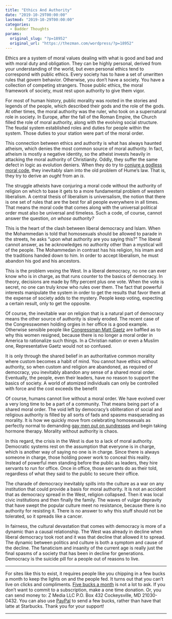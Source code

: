 ```yaml
---
title: "Ethics And Authority"
date: "2019-10-29T00:00:00"
lastmod: "2019-10-29T00:00:00"
categories:
  - Badder Thoughts
params:
  original_slug: "?p=18952"
  original_url: "https://thezman.com/wordpress/?p=18952"
---
```


Ethics are a system of moral values dealing with what is good and bad
and with moral duty and obligation. They can be highly personal, derived
from your understanding of the world, but even personal ethics tend to
correspond with public ethics. Every society has to have a set of
unwritten rules that govern behavior. Otherwise, you don’t have a
society. You have a collection of competing strangers. Those public
ethics, the moral framework of society, must rest upon authority to give
them vigor.

For most of human history, public morality was rooted in the stories and
legends of the people, which described their gods and the role of the
gods. At other times, the moral authority was the ruler, who took on a
supernatural role in society. In Europe, after the fall of the Roman
Empire, the Church filled the role of moral authority, along with the
evolving social structure. The feudal system established roles and
duties for people within the system. Those duties to your station were
part of the moral order.

This connection between ethics and authority is what has always haunted
atheism, which denies the most common source of moral authority. In
fact, atheism is mostly a negative identity, so the atheist invests
heavily in attacking the moral authority of Christianity. Oddly, they
suffer the same defect in logic as evolution deniers. When they do try
to <a
href="https://www.atheists.org/activism/resources/ethics-without-gods/"
rel="noopener noreferrer" target="_blank">conjure a godless moral
code</a>, they inevitably slam into the old problem of Hume’s law. That
is, they try to derive an *ought* from an *is*.

The struggle atheists have conjuring a moral code without the authority
of religion on which to base it gets to a more fundamental problem of
western liberalism. A central thesis of liberalism is universalism, the
notion that there is one set of rules that are the best for all people
everywhere in all times. That means the moral code that comes along with
the universal political order must also be universal and timeless. Such
a code, of course, cannot answer the question, *on whose authority?*

This is the heart of the clash between liberal democracy and Islam. When
the Mohammedan is told that homosexuals should be allowed to parade in
the streets, he asks “upon what authority are you saying this?” The
liberal cannot answer, as he acknowledges no authority other than a
mystical will of the people. The Mohammedan in contrast has his
religion, his imam and the traditions handed down to him. In order to
accept liberalism, he must abandon his god and his ancestors.

This is the problem vexing the West. In a liberal democracy, no one can
ever know who is in charge, as that runs counter to the basics of
democracy. In theory, decisions are made by fifty percent plus one vote.
When the vote is secret, no one can truly know who rules over them. The
fact that powerful interests manipulate the system in order to get the
results that favor them at the expense of society adds to the mystery.
People keep voting, expecting a certain result, only to get the
opposite.

Of course, the inevitable war on religion that is a natural part of
democracy means the other source of authority is slowly eroded. The
recent case of the Congresswomen holding orgies in her office is a good
example. Otherwise sensible people like
<a href="https://twitter.com/mattgaetz/status/1187338202266460165"
rel="noopener noreferrer" target="_blank">Congressman Matt Gaetz</a> are
baffled as to why this women resigned, because there is no longer a
moral order in America to rationalize such things. In a Christian nation
or even a Muslim one, Representative Gaetz would not so confused.

It is only through the shared belief in an authoritative common morality
where custom becomes a habit of mind. You cannot have ethics without
authority, so when custom and religion are abandoned, as required of
democracy, you inevitably abandon any sense of a shared moral order.
Eventually, the people, even their leaders, have no reason to support
the basics of society. A world of atomized individuals can only be
controlled with force and the cost exceeds the benefit

Of course, humans cannot live without a moral order. We have evolved
over a very long time to be a part of a community. That means being part
of a shared moral order. The void left by democracy’s obliteration of
social and religious authority is filled by all sorts of fads and spasms
masquerading as morality. It is how we quickly move from celebrating
homosexuals as perfectly normal to demanding
<a href="http://www.unz.com/isteve/the-woke-war-on-homosexuals/"
rel="noopener noreferrer" target="_blank">gay men put on sundresses</a>
and begin taking hormone therapy. Morality without authority is chaos.

In this regard, the crisis in the West is due to a lack of moral
authority. Democratic systems rest on the assumption that everyone is in
charge, which is another way of saying no one is in charge. Since there
is always someone in charge, those holding power work to conceal this
reality. Instead of powerful men standing before the public as leaders,
they hire servants to run for office. Once in office, those servants do
as their told, regardless of what they said to the public to secure
their office.

The charade of democracy inevitably spills into the culture as a war on
any institution that could provide a basis for moral authority. It is
not an accident that as democracy spread in the West, religion
collapsed. Then it was local civic institutions and then finally the
family. The waves of vulgar depravity that have swept the popular
culture meet no resistance, because there is no authority for resisting
it. There is no answer to why this stuff should not be tolerated, so it
spreads like a cancer.

In fairness, the cultural devastation that comes with democracy is more
of a dynamic than a causal relationship. The West was already in decline
when liberal democracy took root and it was that decline that allowed it
to spread. The dynamic between politics and culture is both a symptom
and cause of the decline. The fanaticism and insanity of the current age
is really just the final spasms of a society that has been in decline
for generations. Democracy is the suicide pill for a people out of
reasons to live.

------------------------------------------------------------------------

For sites like this to exist, it requires people like you chipping in a
few bucks a month to keep the lights on and the people fed. It turns out
that you can’t live on clicks and compliments.
<a href="https://www.subscribestar.com/the-z-blog"
rel="noopener noreferrer" target="_blank">Five bucks a month</a> is not
a lot to ask. If you don’t want to commit to a subscription, make a one
time donation. Or, you can send money to: Z Media LLC P.O. Box 432
Cockeysville, MD 21030-0432. You can also use <a
href="https://www.paypal.com/cgi-bin/webscr?cmd=_s-xclick&amp;hosted_button_id=UDAS2Q8JYA6CN&amp;source=url"
rel="noopener noreferrer" target="_blank">PayPal</a> to send a few
bucks, rather than have that latte at Starbucks. Thank you for your
support!

------------------------------------------------------------------------
